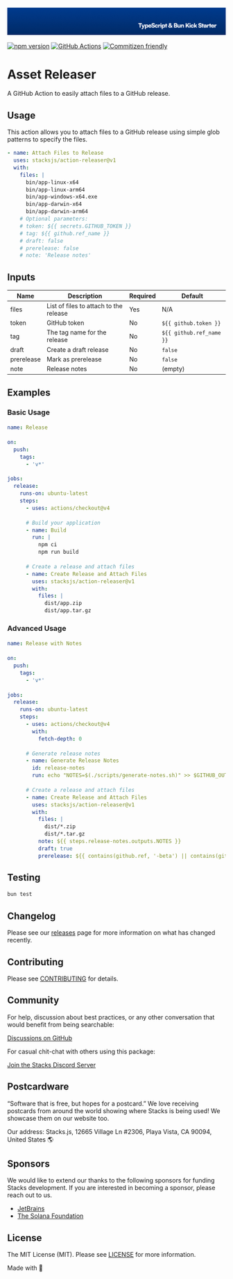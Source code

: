 <p align="center"><img src=".github/art/cover.jpg" alt="Social Card of this repo"></p>

[![npm version][npm-version-src]][npm-version-href]
[![GitHub Actions][github-actions-src]][github-actions-href]
[![Commitizen friendly](https://img.shields.io/badge/commitizen-friendly-brightgreen.svg)](http://commitizen.github.io/cz-cli/)
<!-- [![npm downloads][npm-downloads-src]][npm-downloads-href] -->
<!-- [![Codecov][codecov-src]][codecov-href] -->

# Asset Releaser

A GitHub Action to easily attach files to a GitHub release.

## Usage

This action allows you to attach files to a GitHub release using simple glob patterns to specify the files.

```yaml
- name: Attach Files to Release
  uses: stacksjs/action-releaser@v1
  with:
    files: |
      bin/app-linux-x64
      bin/app-linux-arm64
      bin/app-windows-x64.exe
      bin/app-darwin-x64
      bin/app-darwin-arm64
    # Optional parameters:
    # token: ${{ secrets.GITHUB_TOKEN }}
    # tag: ${{ github.ref_name }}
    # draft: false
    # prerelease: false
    # note: 'Release notes'
```

## Inputs

| Name       | Description                           | Required | Default              |
|------------|---------------------------------------|----------|----------------------|
| files      | List of files to attach to the release | Yes      | N/A                  |
| token      | GitHub token                          | No       | `${{ github.token }}` |
| tag        | The tag name for the release          | No       | `${{ github.ref_name }}` |
| draft      | Create a draft release                | No       | `false`               |
| prerelease | Mark as prerelease                    | No       | `false`               |
| note       | Release notes                         | No       | (empty)              |

## Examples

### Basic Usage

```yaml
name: Release

on:
  push:
    tags:
      - 'v*'

jobs:
  release:
    runs-on: ubuntu-latest
    steps:
      - uses: actions/checkout@v4

      # Build your application
      - name: Build
        run: |
          npm ci
          npm run build

      # Create a release and attach files
      - name: Create Release and Attach Files
        uses: stacksjs/action-releaser@v1
        with:
          files: |
            dist/app.zip
            dist/app.tar.gz
```

### Advanced Usage

```yaml
name: Release with Notes

on:
  push:
    tags:
      - 'v*'

jobs:
  release:
    runs-on: ubuntu-latest
    steps:
      - uses: actions/checkout@v4
        with:
          fetch-depth: 0

      # Generate release notes
      - name: Generate Release Notes
        id: release-notes
        run: echo "NOTES=$(./scripts/generate-notes.sh)" >> $GITHUB_OUTPUT

      # Create a release and attach files
      - name: Create Release and Attach Files
        uses: stacksjs/action-releaser@v1
        with:
          files: |
            dist/*.zip
            dist/*.tar.gz
          note: ${{ steps.release-notes.outputs.NOTES }}
          draft: true
          prerelease: ${{ contains(github.ref, '-beta') || contains(github.ref, '-alpha') }}
```

## Testing

```bash
bun test
```

## Changelog

Please see our [releases](https://github.com/stackjs/bun-ts-starter/releases) page for more information on what has changed recently.

## Contributing

Please see [CONTRIBUTING](.github/CONTRIBUTING.md) for details.

## Community

For help, discussion about best practices, or any other conversation that would benefit from being searchable:

[Discussions on GitHub](https://github.com/stacksjs/ts-starter/discussions)

For casual chit-chat with others using this package:

[Join the Stacks Discord Server](https://discord.gg/stacksjs)

## Postcardware

“Software that is free, but hopes for a postcard.” We love receiving postcards from around the world showing where Stacks is being used! We showcase them on our website too.

Our address: Stacks.js, 12665 Village Ln #2306, Playa Vista, CA 90094, United States 🌎

## Sponsors

We would like to extend our thanks to the following sponsors for funding Stacks development. If you are interested in becoming a sponsor, please reach out to us.

- [JetBrains](https://www.jetbrains.com/)
- [The Solana Foundation](https://solana.com/)

## License

The MIT License (MIT). Please see [LICENSE](LICENSE.md) for more information.

Made with 💙

<!-- Badges -->
[npm-version-src]: https://img.shields.io/npm/v/bun-ts-starter?style=flat-square
[npm-version-href]: https://npmjs.com/package/bun-ts-starter
[github-actions-src]: https://img.shields.io/github/actions/workflow/status/stacksjs/ts-starter/ci.yml?style=flat-square&branch=main
[github-actions-href]: https://github.com/stacksjs/ts-starter/actions?query=workflow%3Aci

<!-- [codecov-src]: https://img.shields.io/codecov/c/gh/stacksjs/ts-starter/main?style=flat-square
[codecov-href]: https://codecov.io/gh/stacksjs/ts-starter -->
